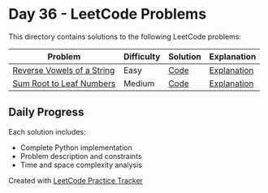 # Day 36 - LeetCode Problems

This directory contains solutions to the following LeetCode problems:

| Problem | Difficulty | Solution | Explanation |
|---------|------------|----------|-------------|
| [Reverse Vowels of a String](https://leetcode.com/problems/reverse-vowels-of-a-string/description/) | Easy | [Code](reverse_vowels_of_a_string.py) | [Explanation](reverse_vowels_of_a_string.md) |
| [Sum Root to Leaf Numbers](https://leetcode.com/problems/sum-root-to-leaf-numbers/description/) | Medium | [Code](sum_root_to_leaf_numbers.py) | [Explanation](sum_root_to_leaf_numbers.md) |

## Daily Progress

Each solution includes:
- Complete Python implementation
- Problem description and constraints
- Time and space complexity analysis

Created with [LeetCode Practice Tracker](https://github.com/AnuranjanJain/solutions)
